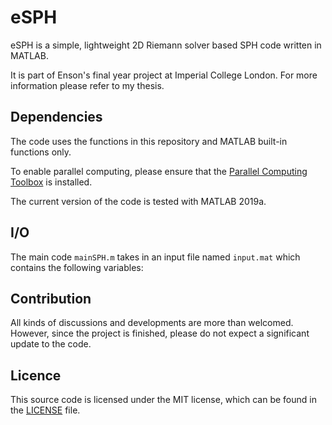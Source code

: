 # eSPH
eSPH is a simple, lightweight 2D Riemann solver based SPH code written in MATLAB.

It is part of Enson's final year project at Imperial College London. For more information please refer to my thesis.

## Dependencies

The code uses the functions in this repository and MATLAB built-in functions only.

To enable parallel computing, please ensure that the [Parallel Computing Toolbox](https://uk.mathworks.com/products/parallel-computing.html) is installed.

The current version of the code is tested with MATLAB 2019a.

## I/O
The main code ```mainSPH.m``` takes in an input file named ```input.mat``` which contains the following variables:



## Contribution

All kinds of discussions and developments are more than welcomed. However, since the project is finished, please do not expect a significant update to the code.

## Licence

This source code is licensed under the MIT license, which can be found in the [LICENSE](LICENSE) file.
